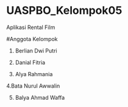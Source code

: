 # UASPBO_Kelompok05


Aplikasi Rental Film

#Anggota Kelompok
1. Berlian Dwi Putri 


2. Danial Fitria


3. Alya Rahmania


4.Bata Nurul Awwalin


5. Balya Ahmad Waffa
